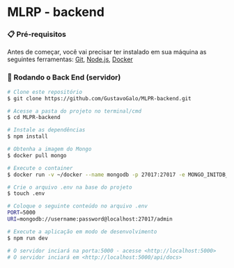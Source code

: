 # MLRP - backend

### 📋 Pré-requisitos

Antes de começar, você vai precisar ter instalado em sua máquina as seguintes ferramentas:
[Git](https://git-scm.com), [Node.js](https://nodejs.org/en/), [Docker](https://docs.docker.com/engine/install/)


### 🎲 Rodando o Back End (servidor)
```bash
# Clone este repositório
$ git clone https://github.com/GustavoGalo/MLPR-backend.git

# Acesse a pasta do projeto no terminal/cmd
$ cd MLPR-backend

# Instale as dependências
$ npm install

# Obtenha a imagem do Mongo
$ docker pull mongo

# Execute o container
$ docker run -v ~/docker --name mongodb -p 27017:27017 -e MONGO_INITDB_ROOT_USERNAME=username -e MONGO_INITDB_ROOT_PASSWORD=password mongo

# Crie o arquivo .env na base do projeto
$ touch .env

# Coloque o seguinte conteúdo no arquivo .env
PORT=5000
URI=mongodb://username:password@localhost:27017/admin

# Execute a aplicação em modo de desenvolvimento
$ npm run dev

# O servidor inciará na porta:5000 - acesse <http://localhost:5000>
# O servidor inciará em <http://localhost:5000/api/docs>
```

